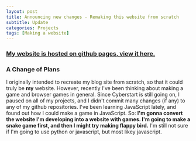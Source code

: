 ```yaml
---
layout: post
title: Announcing new changes - Remaking this website from scratch
subtitle: Update
categories: Projects
tags: [Making a website]
---
```

### [My website is hosted on github pages, view it here.](https://m-watermelon.github.io/WatermelonBlog-2.0/) 

### A Change of Plans
I originally intended to recreate my blog site from scratch, so that it could truly be **my** website. However, recently I've been thinking about making a game and browser games in general. Since Cyberstart is still going on, I paused on all of my projects, and I didn't commit many changes (if any) to any of my github repositories. I've been learning JavaScript lately, and found out how I could make a game in JavaScript. So: **I'm gonna convert the website I'm developing into a website with games. I'm going to make a snake game first, and then I might try making flappy bird.** I'm still not sure if I'm going to use python or javascript, but most likey javascript. 
